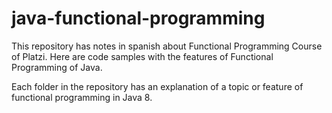 # java-functional-programming

This repository has notes in spanish about Functional Programming Course of Platzi. Here are code samples with the features of Functional Programming of Java.

Each folder in the repository has an explanation of a topic or feature of functional programming in Java 8.
